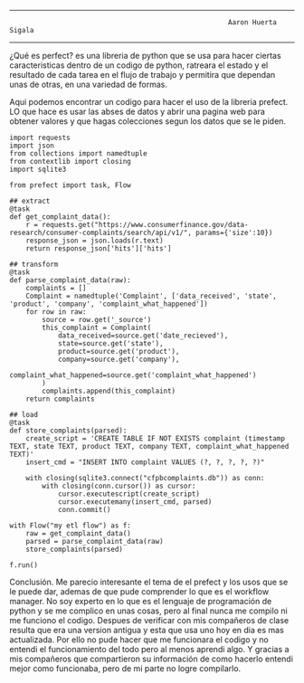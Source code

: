 ---------------------------------------------------------------------------------------------------------
                                                          Aaron Huerta Sigala
---------------------------------------------------------------------------------------------------------


¿Qué es perfect?
es una libreria de python que se usa para hacer ciertas caracteristicas dentro de un codigo de python, ratreara el estado y el resultado de cada tarea en
el flujo de trabajo y permitira que dependan unas de otras, en una variedad de formas.

Aqui podemos encontrar un codigo para hacer el uso de la libreria prefect. LO que hace es usar las abses de datos y abrir una pagina web para obtener
valores y que hagas colecciones segun los datos que se le piden.

    import requests
    import json
    from collections import namedtuple
    from contextlib import closing
    import sqlite3

    from prefect import task, Flow

    ## extract
    @task
    def get_complaint_data():
        r = requests.get("https://www.consumerfinance.gov/data-research/consumer-complaints/search/api/v1/", params={'size':10})
        response_json = json.loads(r.text)
        return response_json['hits']['hits']

    ## transform
    @task
    def parse_complaint_data(raw):
        complaints = []
        Complaint = namedtuple('Complaint', ['data_received', 'state', 'product', 'company', 'complaint_what_happened'])
        for row in raw:
            source = row.get('_source')
            this_complaint = Complaint(
                data_received=source.get('date_recieved'),
                state=source.get('state'),
                product=source.get('product'),
                company=source.get('company'),
                complaint_what_happened=source.get('complaint_what_happened')
            )
            complaints.append(this_complaint)
        return complaints

    ## load
    @task
    def store_complaints(parsed):
        create_script = 'CREATE TABLE IF NOT EXISTS complaint (timestamp TEXT, state TEXT, product TEXT, company TEXT, complaint_what_happened TEXT)'
        insert_cmd = "INSERT INTO complaint VALUES (?, ?, ?, ?, ?)"

        with closing(sqlite3.connect("cfpbcomplaints.db")) as conn:
            with closing(conn.cursor()) as cursor:
                cursor.executescript(create_script)
                cursor.executemany(insert_cmd, parsed)
                conn.commit()

    with Flow("my etl flow") as f:
        raw = get_complaint_data()
        parsed = parse_complaint_data(raw)
        store_complaints(parsed)

    f.run()
    

Conclusión.
Me parecio interesante el tema de el prefect y los usos que se le puede dar, ademas de que pude comprender lo que es el workflow manager. No soy experto
en lo que es el lenguaje de programación de python y se me complico en unas cosas, pero al final nunca me compilo ni me funciono el codigo.
Despues de verificar con mis compañeros de clase resulta que era una version antigua y esta que usa uno hoy en dia es mas actualizada. Por ello no pude
hacer que me funcionara el codigo y no entendi el funcionamiento del todo pero al menos aprendi algo.
Y gracias a mis compañeros que compartieron su información de como hacerlo entendi  mejor como funcionaba, pero de mi parte no logre compilarlo.

